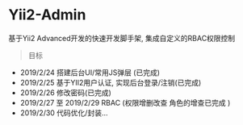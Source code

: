 # Yii2-Admin
基于Yii2 Advanced开发的快速开发脚手架, 集成自定义的RBAC权限控制  

> 目标  

- 2019/2/24 搭建后台UI/常用JS弹层 (已完成)
- 2019/2/25 基于YII2用户认证, 实现后台登录/注销(已完成)
- 2019/2/26 修改密码(已完成)
- 2019/2/27 至 2019/2/29 RBAC (权限增删改查 角色的增查已完成 )
- 2019/2/30 代码优化/封装...

